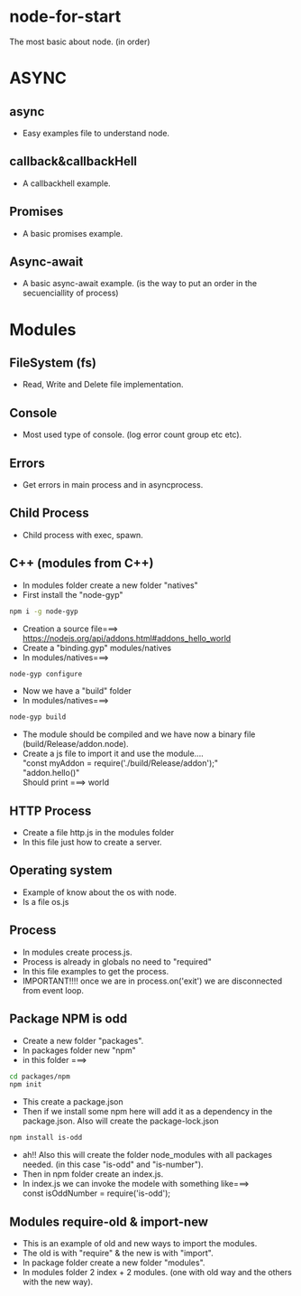 # node-for-start
The most basic about node. (in order)

# ASYNC
## async
- Easy examples file to understand node.

## callback&callbackHell
- A callbackhell example.

## Promises
- A basic promises example.

## Async-await
- A basic async-await example. (is the way to put an order in the secuenciallity of process)

# Modules
## FileSystem (fs)
- Read, Write and Delete file implementation.

## Console
- Most used type of console. (log error count group etc etc).

## Errors
- Get errors in main process and in asyncprocess.

## Child Process
- Child process with exec, spawn.

## C++ (modules from C++)
- In modules folder create a new folder "natives"
- First install the "node-gyp"
```sh
npm i -g node-gyp
```
- Creation a source file===> https://nodejs.org/api/addons.html#addons_hello_world
- Create a "binding.gyp" modules/natives
- In modules/natives===>
```sh
node-gyp configure
```
- Now we have a "build" folder
- In modules/natives===>
```sh
node-gyp build
```
- The module should be compiled and we have now a binary file (build/Release/addon.node).
- Create a js file to import it and use the module....<br>
"const myAddon = require('./build/Release/addon');"<br>
"addon.hello()"<br>
Should print ===> world

## HTTP  Process
- Create a file http.js in the modules folder
- In this file just how to create a server.

## Operating system
- Example of know about the os with node.
- Is a file os.js

## Process
- In modules create process.js.
- Process is already in globals no need to "required"
- In this file examples to get the process.
- IMPORTANT!!!! once we are in process.on('exit') we are disconnected from event loop.

## Package NPM is odd 
- Create a new folder "packages".
- In packages folder new "npm"
- in this folder ===>
```sh
cd packages/npm
npm init
```
- This create a package.json
- Then if we install some npm here will add it as a dependency in the package.json. Also will create the package-lock.json
```sh
npm install is-odd
```
- ah!! Also this will create the folder node_modules with all packages needed. (in this case "is-odd" and "is-number").
- Then in npm folder create an index.js.
- In index.js we can invoke the modele with something like===> <br>
const isOddNumber = require('is-odd');<br>


## Modules require-old  & import-new
- This is an example of old and new ways to import the modules.
- The old is with "require" & the new is with "import".
- In package folder create a new folder "modules".
- In modules folder 2 index + 2 modules. (one with old way and the others with the new way).


